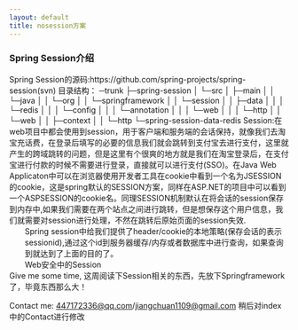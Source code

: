 ```yaml
---
layout: default
title: nosession方案
---
```

<h3>Spring Session介绍</h3>
Spring Session的源码:https://github.com/spring-projects/spring-session(svn)
目录结构：
─trunk
├─spring-session
│  └─src
│      ├─main
│      │  └─java
│      │      └─org
│      │          └─springframework
│      │              └─session
│      │                  ├─data
│      │                  │  └─redis
│      │                  │      └─config
│      │                  │          └─annotation
│      │                  │              └─web
│      │                  │                  └─http
│      │                  └─web
│      │                      ├─context
│      │                      └─http    
└─spring-session-data-redis
Session:在web项目中都会使用到session，用于客户端和服务端的会话保持，就像我们去淘宝充话费，在登录后填写的必要的信息我们就会跳转到支付宝去进行支付，这里就产生的跨域跳转的问题，但是这里有个很爽的地方就是我们在淘宝登录后，在支付宝进行付款的时候不需要进行登录，直接就可以进行支付(SSO)。在Java Web Applicaton中可以在浏览器使用开发者工具在cookie中看到一个名为JSESSION的cookie，这是spring默认的SESSION方案，同样在ASP.NET的项目中可以看到一个ASPSESSION的cookie名。同理SESSION机制默认在将会话的session保存到内存中,如果我们需要在两个站点之间进行跳转，但是想保存这个用户信息，我们就需要对session进行处理，不然在跳转后原始页面的session失效.
<div style="margin-left:2em">Spring session中给我们提供了header/cookie的本地策略(保存会话的表示sessionid),通过这个id到服务器缓存/内存或者数据库中进行查询，如果查询到就达到了上面的目的了。</div>
<div style="margin-left:2em">Web安全中的Session</div>
Give me some time, 这周阅读下Session相关的东西，先放下Springframework了，毕竟东西那么大！

Contact me: 447172336@qq.com/jiangchuan1109@gmail.com  稍后对index中的Contact进行修改
